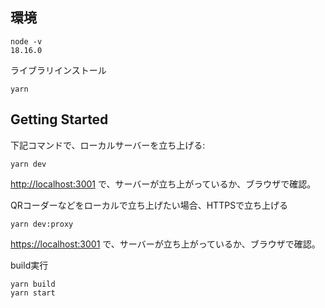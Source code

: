 ## 環境
```
node -v
18.16.0
```

ライブラリインストール
```
yarn
```

## Getting Started

下記コマンドで、ローカルサーバーを立ち上げる:

```
yarn dev
```
[http://localhost:3001](http://localhost:3001) で、サーバーが立ち上がっているか、ブラウザで確認。


QRコーダーなどをローカルで立ち上げたい場合、HTTPSで立ち上げる
```
yarn dev:proxy
```

[https://localhost:3001](https://localhost:3001) で、サーバーが立ち上がっているか、ブラウザで確認。



build実行
```
yarn build
yarn start
```
